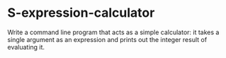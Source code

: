 # S-expression-calculator
Write a command line program that acts as a simple calculator: it takes a single argument as an expression and prints out the integer result of evaluating it.
